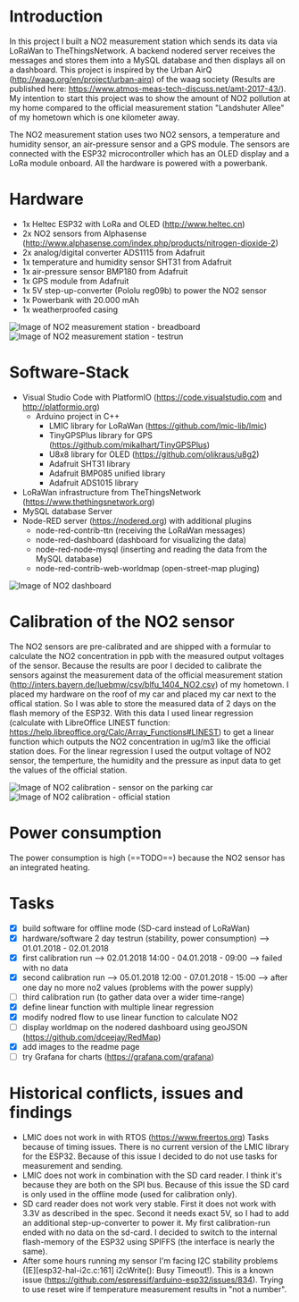 # Introduction
In this project I built a NO2 measurement station which sends its data via LoRaWan to TheThingsNetwork. A backend nodered server receives the messages and stores them into a MySQL database and then displays all on a dashboard. This project is inspired by the Urban AirQ (http://waag.org/en/project/urban-airq) of the waag society (Results are published here: https://www.atmos-meas-tech-discuss.net/amt-2017-43/). My intention to start this project was to show the amount of NO2 pollution at my home compared to the official measurement station "Landshuter Allee" of my hometown which is one kilometer away.

The NO2 measurement station uses two NO2 sensors, a temperature and humidity sensor, an air-pressure sensor and a GPS module. The sensors are connected with the ESP32 microcontroller which has an OLED display and a LoRa module onboard. All the hardware is powered with a powerbank.

# Hardware
* 1x Heltec ESP32 with LoRa and OLED (http://www.heltec.cn)
* 2x NO2 sensors from Alphasense (http://www.alphasense.com/index.php/products/nitrogen-dioxide-2)
* 2x analog/digital converter ADS1115 from Adafruit
* 1x temperature and humidity sensor SHT31 from Adafruit
* 1x air-pressure sensor BMP180 from Adafruit
* 1x GPS module from Adafruit
* 1x 5V step-up-converter (Pololu reg09b) to power the NO2 sensor
* 1x Powerbank with 20.000 mAh
* 1x weatherproofed casing

![Image of NO2 measurement station - breadboard](images/no2-measurement-1.jpg)
![Image of NO2 measurement station - testrun](images/no2-measurement-2.jpg)

# Software-Stack
* Visual Studio Code with PlatformIO (https://code.visualstudio.com and http://platformio.org)
  * Arduino project in C++
    * LMIC library for LoRaWan (https://github.com/lmic-lib/lmic)
    * TinyGPSPlus library for GPS (https://github.com/mikalhart/TinyGPSPlus)
    * U8x8 library for OLED (https://github.com/olikraus/u8g2)
    * Adafruit SHT31 library
    * Adafruit BMP085 unified library
    * Adafruit ADS1015 library
* LoRaWan infrastructure from TheThingsNetwork (https://www.thethingsnetwork.org)
* MySQL database Server
* Node-RED server (https://nodered.org) with additional plugins
  * node-red-contrib-ttn (receiving the LoRaWan messages)
  * node-red-dashboard (dashboard for visualizing the data)
  * node-red-node-mysql (inserting and reading the data from the MySQL database)
  * node-red-contrib-web-worldmap (open-street-map pluging)

![Image of NO2 dashboard](images/no2-nodered-dashboard.png)

# Calibration of the NO2 sensor
The NO2 sensors are pre-calibrated and are shipped with a formular to calculate the NO2 concentration in ppb with the measured output voltages of the sensor. Because the results are poor I decided to calibrate the sensors against the measurement data of the official measurement station (http://inters.bayern.de/luebmw/csv/blfu_1404_NO2.csv) of my hometown. I placed my hardware on the roof of my car and placed my car next to the offical station. So I was able to store the measured data of 2 days on the flash memory of the ESP32. With this data I used linear regression (calculate with LibreOffice LINEST function: https://help.libreoffice.org/Calc/Array_Functions#LINEST) to get a linear function which outputs the NO2 concentration in ug/m3 like the official station does. For the linear regression I used the output voltage of NO2 sensor, the temperture, the humidity and the pressure as input data to get the values of the official station.

![Image of NO2 calibration - sensor on the parking car](images/no2-calibration-1.jpg)
![Image of NO2 calibration - official station](images/no2-calibration-2.jpg)

# Power consumption
The power consumption is high (==TODO==) because the NO2 sensor has an integrated heating.

# Tasks
- [x] build software for offline mode (SD-card instead of LoRaWan)
- [x] hardware/software 2 day testrun (stability, power consumption) --> 01.01.2018 - 02.01.2018
- [x] first calibration run --> 02.01.2018 14:00 - 04.01.2018 - 09:00 --> failed with no data
- [x] second calibration run --> 05.01.2018 12:00 - 07.01.2018 - 15:00 --> after one day no more no2 values (problems with the power supply)
- [ ] third calibration run (to gather data over a wider time-range)
- [x] define linear function with multiple linear regression
- [x] modify nodred flow to use linear function to calculate NO2
- [ ] display worldmap on the nodered dashboard using geoJSON (https://github.com/dceejay/RedMap)
- [x] add images to the readme page
- [ ] try Grafana for charts (https://grafana.com/grafana)

# Historical conflicts, issues and findings
* LMIC does not work in with RTOS (https://www.freertos.org) Tasks because of timing issues. There is no current version of the LMIC library for the ESP32. Because of this issue I decided to do not use tasks for measurement and sending.
* LMIC does not work in combination with the SD card reader. I think it's because they are both on the SPI bus. Because of this issue the SD card is only used in the offline mode (used for calibration only).
* SD card reader does not work very stable. First it does not work with 3.3V as described in the spec. Second it needs exact 5V, so I had to add an additional step-up-converter to power it. My first calibration-run ended with no data on the sd-card. I decided to switch to the internal flash-memory of the ESP32 using SPIFFS (the interface is nearly the same).
* After some hours running my sensor I'm facing I2C stability problems ([E][esp32-hal-i2c.c:161] i2cWrite(): Busy Timeout!). This is a known issue (https://github.com/espressif/arduino-esp32/issues/834). Trying to use reset wire if temperature measurement results in "not a number".